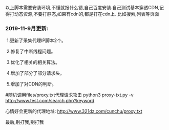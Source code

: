 以上脚本需要安装环境,不懂就报什么错,自己百度安装.自己测试基本穿透CDN,记得打动态资源,不要打静态,如果有cdn的,都是打在cdn上.
比如搜索,列表等页面

### 2019-11-9月更新:

​	1.更新了采集代理IP脚本2个。

​	2.修复了中断线程问题。

​	3.优化了相关的相关算法。

​	4.增加了部分了部分请求头。

​	5.增加了对CDN的判断。

#随机调用files/proxy.txt代理请求攻击 
 python3 proxy-txt.py -v http://www.test.com/search.php?keyword

  心情好会更新的代理地址:
  http://www.321dz.com/cunchu/proxy.txt


  最后,别打我,别打我
